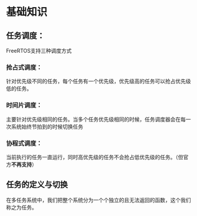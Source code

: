 # 基础知识



## 任务调度：

FreeRTOS支持三种调度方式

### 抢占式调度：

 针对优先级不同的任务，每个任务有一个优先级，优先级高的任务可以抢占优先级低的任务。

### 时间片调度：

主要针对优先级相同的任务。当多个任务优先级相同的时候，任务调度器会在每一次系统始终节拍到的时候切换任务

### 协程式调度：

当前执行的任务一直运行，同时高优先级的任务不会抢占低优先级的任务。（但官方**不再支持**）



## 任务的定义与切换

在多任务系统中，我们把整个系统分为一个个独立的且无法返回的函数，这个我们称之为任务。

